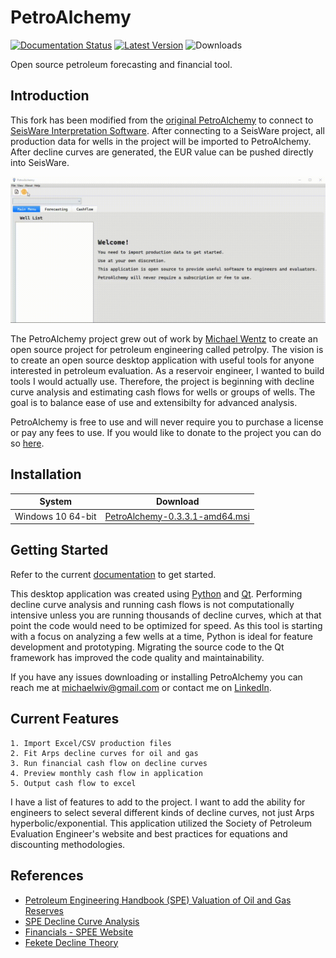# PetroAlchemy

[![Documentation Status](https://readthedocs.org/projects/petroalchemy/badge/?version=latest)](https://petroalchemy.readthedocs.io/en/latest/?badge=latest)
[![Latest Version](https://img.shields.io/github/v/release/markogauk/PetroAlchemy?include_prereleases)](https://github.com/markogauk/PetroAlchemy/releases)
![Downloads](https://img.shields.io/github/downloads/markogauk/PetroAlchemy/total)

Open source petroleum forecasting and financial tool.

## Introduction

This fork has been modified from the [original PetroAlchemy](https://github.com/mwentzWW/PetroAlchemy) to connect to [SeisWare Interpretation Software](https://seisware.com/). After connecting to a SeisWare project, all production data for wells in the project will be imported to PetroAlchemy. After decline curves are generated, the EUR value can be pushed directly into SeisWare.

![Import From SeisWare](./docs/img/preview_0.3.2.gif)

The PetroAlchemy project grew out of work by [Michael Wentz](https://github.com/mwentzWW) to create an open source project for petroleum engineering called petrolpy. The vision is to create an open source desktop application with useful tools for anyone interested in petroleum evaluation. As a reservoir engineer, I wanted to build tools I would actually use. Therefore, the project is beginning with decline curve analysis and estimating cash flows for wells or groups of wells. The goal is to balance ease of use and extensibilty for advanced analysis.

PetroAlchemy is free to use and will never require you to purchase a license or pay any fees to use. If you would like to donate to the project you can do so [here](https://paypal.me/MichaelWentz).

## Installation

| System            | Download                                                                                                                                      |
| ----------------- | --------------------------------------------------------------------------------------------------------------------------------------------- |
| Windows 10 64-bit | [PetroAlchemy-0.3.3.1-amd64.msi](https://github.com/SeisWare/PetroAlchemy/releases/download/0.3.3.1/PetroAlchemy-0.3.3.1-amd64.msi) |

## Getting Started

Refer to the current [documentation](https://petroalchemy.readthedocs.io/en/latest/tutorial.html) to get started.

This desktop application was created using [Python](https://www.python.org/) and [Qt](https://www.qt.io/). Performing decline curve analysis and running cash flows is not computationally intensive unless you are running thousands of decline curves, which at that point the code would need to be optimized for speed. As this tool is starting with a focus on analyzing a few wells at a time, Python is ideal for feature development and prototyping. Migrating the source code to the Qt framework has improved the code quality and maintainability.

If you have any issues downloading or installing PetroAlchemy you can reach me at michaelwiv@gmail.com or contact me on [LinkedIn](https://www.linkedin.com/in/mwentzww/).

## Current Features

    1. Import Excel/CSV production files
    2. Fit Arps decline curves for oil and gas
    3. Run financial cash flow on decline curves
    4. Preview monthly cash flow in application
    5. Output cash flow to excel

I have a list of features to add to the project. I want to add the ability for engineers to select several different kinds of decline curves, not just Arps hyperbolic/exponential. This application utilized the Society of Petroleum Evaluation Engineer's website and best practices for equations and discounting methodologies.

## References

- [Petroleum Engineering Handbook (SPE) Valuation of Oil and Gas Reserves](https://petrowiki.org/PEH:Valuation_of_Oil_and_Gas_Reserves)
- [SPE Decline Curve Analysis](https://petrowiki.spe.org/Production_forecasting_decline_curve_analysis)
- [Financials - SPEE Website](https://spee.org/resources/recommended-evaluation-practices-reps)
- [Fekete Decline Theory](http://www.fekete.com/san/webhelp/feketeharmony/harmony_webhelp/content/html_files/reference_material/Analysis_Method_Theory/Traditional_Decline_Theory.htm)
